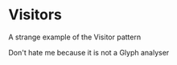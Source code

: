 Visitors
========

A strange example of the Visitor pattern

Don't hate me because it is not a Glyph analyser
